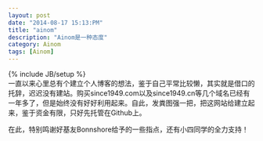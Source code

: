 ```yaml
---
layout: post
date: "2014-08-17 15:13:PM"
title: "ainom"
description: "Ainom是一种态度"
category: Ainom
tags: [Ainom]
---
```

{% include JB/setup %}
</br>
一直以来心里总有个建立个人博客的想法，鉴于自己平常比较懒，其实就是借口的托辞，迟迟没有建站。购买since1949.com以及since1949.cn等几个域名已经有一年多了，但是始终没有好好利用起来。自此，发粪图强一把，把这网站给建立起来，鉴于资金有限，只好先托管在Github上。
<p>在此，特别鸣谢好基友Bonnshore给予的一些指点，还有小四同学的全力支持！</p>
